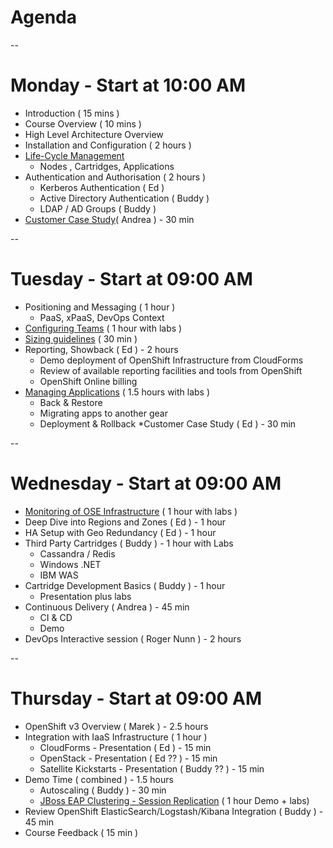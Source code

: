 # Agenda

--

# Monday - Start at 10:00 AM

* Introduction ( 15 mins )
* Course Overview ( 10 mins )
* High Level Architecture Overview
* Installation and Configuration ( 2 hours )
* [Life-Cycle Management](/2015-emea-enablement-training/lifecycle_management/index.html)
  * Nodes , Cartridges, Applications
* Authentication and Authorisation ( 2 hours )
  *  Kerberos Authentication ( Ed )
  *  Active Directory Authentication ( Buddy )
  *  LDAP / AD Groups ( Buddy )
* [Customer Case Study](/2015-emea-enablement-training/case_studies/ose_case_study1.pdf)( Andrea ) - 30 min

--

# Tuesday - Start at 09:00 AM

* Positioning and Messaging ( 1 hour )
  * PaaS, xPaaS, DevOps Context
* [Configuring Teams](/2015-emea-enablement-training/Teams/)  ( 1 hour with labs )
* [Sizing guidelines](/2015-emea-enablement-training/Sizing/) ( 30 min )
* Reporting, Showback ( Ed ) - 2 hours
  *  Demo deployment of OpenShift Infrastructure from CloudForms
  *  Review of available reporting facilities and tools from OpenShift
  *  OpenShift Online billing 
* [Managing Applications](/2015-emea-enablement-training/ManagingApps/) ( 1.5 hours with labs )
  *  Back & Restore
  *  Migrating apps to another gear
  *  Deployment & Rollback
*Customer Case Study ( Ed ) - 30 min


--

# Wednesday - Start at 09:00 AM

* [Monitoring of OSE Infrastructure](/2015-emea-enablement-training/Monitoring/) ( 1 hour with labs )
* Deep Dive into Regions and Zones ( Ed ) - 1 hour
* HA Setup with Geo Redundancy ( Ed ) - 1 hour
* Third Party Cartridges ( Buddy ) - 1 hour with Labs
  *  Cassandra / Redis
  *  Windows .NET
  *  IBM WAS
* Cartridge Development Basics ( Buddy ) - 1 hour
  *  Presentation plus labs
* Continuous Delivery ( Andrea ) - 45 min
  *  CI & CD
  *  Demo
* DevOps Interactive session ( Roger Nunn ) - 2 hours

--

# Thursday - Start at 09:00 AM

* OpenShift v3 Overview ( Marek ) - 2.5 hours
* Integration with IaaS Infrastructure ( 1 hour )
  *  CloudForms - Presentation ( Ed ) - 15 min
  *  OpenStack - Presentation ( Ed ?? ) - 15 min
  *  Satellite Kickstarts - Presentation ( Buddy ?? ) - 15 min
* Demo Time ( combined ) - 1.5 hours
  * Autoscaling ( Buddy ) - 30 min
  * [JBoss EAP Clustering - Session Replication](/2015-emea-enablement-training/jbosseap-ose/) ( 1 hour Demo + labs)
* Review OpenShift ElasticSearch/Logstash/Kibana Integration ( Buddy ) - 45 min
* Course Feedback ( 15 min )
